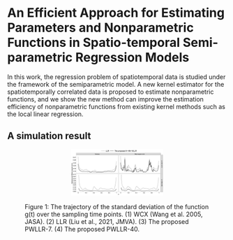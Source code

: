 # An Efficient Approach for Estimating Parameters and Nonparametric Functions in Spatio-temporal Semi-parametric Regression Models

In this work, the regression problem of spatiotemporal data is studied under the framework of the semiparametric model. A new kernel estimator for the spatiotemporally correlated data is proposed to estimate nonparametric functions, and we show the new method can improve the estimation efficiency of nonparametric functions from existing kernel methods such as the local linear regression.


## A simulation result
<figure id="Figure1">
    <p align="center">
  <img src="./figure/DetailedComparison.jpg" width=50% height=50%>
  </p>
  <figcaption
  <strong>Figure 1:</strong> The trajectory of the standard deviation of the function g(t) over the sampling time points. (1) WCX (Wang et al. 2005, JASA). (2) LLR (Liu et al., 2021, JMVA). (3) The proposed PWLLR-7. (4) The proposed PWLLR-40.
</figcaption>
</figure>



